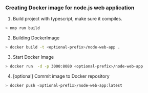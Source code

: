 ### Creating Docker image for node.js web application

1. Build project with typescript, make sure it compiles.
```sh
> nmp run build
```

2. Building DockerImage
```sh
> docker build -t <optional-prefix>/node-web-app .
```

3. Start Docker Image
```sh
> docker run  -d -p 3000:8080 <optional-prefix>/node-web-app
```

4. [optional] Commit image to Docker repository
```sh
> docker push <optional-prefix>/node-web-app:latest
```
